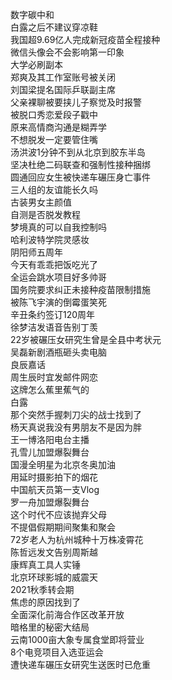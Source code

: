 数字碳中和  
白露之后不建议穿凉鞋  
我国超9.69亿人完成新冠疫苗全程接种  
微信头像会不会影响第一印象  
大学必刷副本  
郑爽及其工作室账号被关闭  
刘国梁提名国际乒联副主席  
父亲裸聊被要挟儿子察觉及时报警  
被脱口秀恋爱段子戳中  
原来高情商沟通是糊弄学  
不想脱发一定要管住嘴  
汤洪波1分钟不到从北京到胶东半岛  
坚决杜绝二码联查和强制性接种捆绑  
圆通回应女生被快递车碾压身亡事件  
三人组的友谊能长久吗  
古装男女主颜值  
自测是否脱发教程  
梦境真的可以自我控制吗  
哈利波特学院灵感妆  
阴阳师五周年  
今天有乖乖把饭吃光了  
全运会跳水项目好多帅哥  
国务院要求纠正未接种疫苗限制措施  
被陈飞宇演的倒霉蛋笑死  
辛丑条约签订120周年  
徐梦洁发语音告别丁羡  
22岁被碾压女研究生曾是全县中考状元  
吴磊新剧酒瓶砸头卖电脑  
良辰嘉话  
周生辰时宜发邮件网恋  
这牌怎么蕉里蕉气的  
白露  
那个突然手握刺刀尖的战士找到了  
杨天真说我没有男朋友不是因为胖  
王一博洛阳电台主播  
孔雪儿加盟爆裂舞台  
国漫全明星为北京冬奥加油  
用延时摄影拍下的烟花  
中国航天员第一支Vlog  
罗一舟加盟爆裂舞台  
这个时代不应该抛弃父母  
不提倡假期期间聚集和聚会  
72岁老人为杭州城种十万株凌霄花  
陈哲远发文告别周斯越  
康辉真工具人实锤  
北京环球影城的威震天  
2021秋季转会期  
焦虑的原因找到了  
全面深化前海合作区改革开放  
暗格里的秘密大结局  
云南1000亩大象专属食堂即将营业  
8个电竞项目入选亚运会  
遭快递车碾压女研究生送医时已危重  
